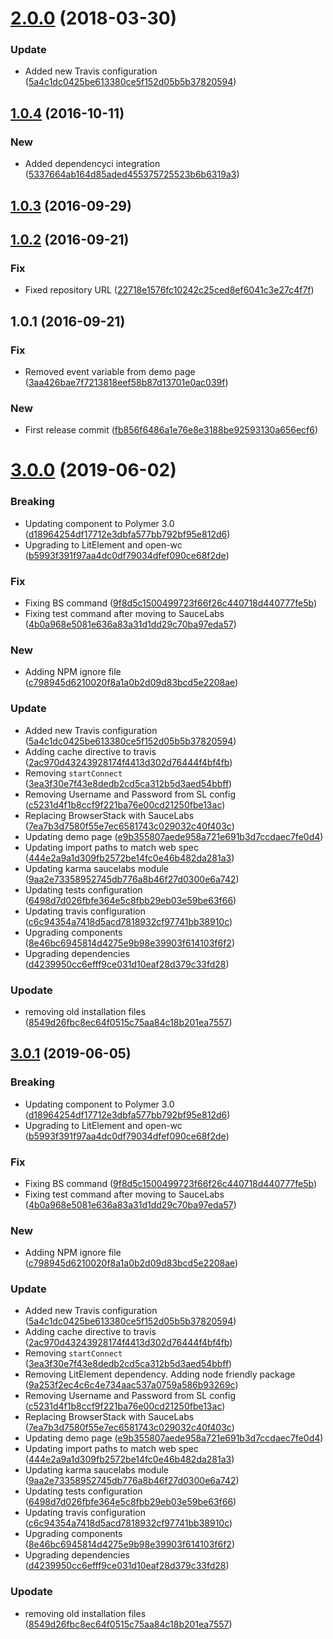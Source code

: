 <a name="2.0.0"></a>
# [2.0.0](https://github.com/advanced-rest-client/uuid-generator/compare/1.0.4...2.0.0) (2018-03-30)


### Update

* Added new Travis configuration ([5a4c1dc0425be613380ce5f152d05b5b37820594](https://github.com/advanced-rest-client/uuid-generator/commit/5a4c1dc0425be613380ce5f152d05b5b37820594))



<a name="1.0.4"></a>
## [1.0.4](https://github.com/advanced-rest-client/uuid-generator/compare/1.0.3...v1.0.4) (2016-10-11)


### New

* Added dependencyci integration ([5337664ab164d85aded455375725523b6b6319a3](https://github.com/advanced-rest-client/uuid-generator/commit/5337664ab164d85aded455375725523b6b6319a3))



<a name="1.0.3"></a>
## [1.0.3](https://github.com/advanced-rest-client/uuid-generator/compare/1.0.2...v1.0.3) (2016-09-29)




<a name="1.0.2"></a>
## [1.0.2](https://github.com/advanced-rest-client/uuid-generator/compare/1.0.1...v1.0.2) (2016-09-21)


### Fix

* Fixed repository URL ([22718e1576fc10242c25ced8ef6041c3e27c4f7f](https://github.com/advanced-rest-client/uuid-generator/commit/22718e1576fc10242c25ced8ef6041c3e27c4f7f))



<a name="1.0.1"></a>
## 1.0.1 (2016-09-21)


### Fix

* Removed event variable from demo page ([3aa426bae7f7213818eef58b87d13701e0ac039f](https://github.com/--arc/uuid-generator/commit/3aa426bae7f7213818eef58b87d13701e0ac039f))

### New

* First release commit ([fb856f6486a1e76e8e3188be92593130a656ecf6](https://github.com/--arc/uuid-generator/commit/fb856f6486a1e76e8e3188be92593130a656ecf6))



# [3.0.0](https://github.com/advanced-rest-client/uuid-generator/compare/1.0.4...3.0.0) (2019-06-02)


### Breaking

* Updating component to Polymer 3.0 ([d18964254df17712e3dbfa577bb792bf95e812d6](https://github.com/advanced-rest-client/uuid-generator/commit/d18964254df17712e3dbfa577bb792bf95e812d6))
* Upgrading to LitElement and open-wc ([b5993f391f97aa4dc0df79034dfef090ce68f2de](https://github.com/advanced-rest-client/uuid-generator/commit/b5993f391f97aa4dc0df79034dfef090ce68f2de))

### Fix

* Fixing BS command ([9f8d5c1500499723f66f26c440718d440777fe5b](https://github.com/advanced-rest-client/uuid-generator/commit/9f8d5c1500499723f66f26c440718d440777fe5b))
* Fixing test command after moving to SauceLabs ([4b0a968e5081e636a83a31d1dd29c70ba97eda57](https://github.com/advanced-rest-client/uuid-generator/commit/4b0a968e5081e636a83a31d1dd29c70ba97eda57))

### New

* Adding NPM ignore file ([c798945d6210020f8a1a0b2d09d83bcd5e2208ae](https://github.com/advanced-rest-client/uuid-generator/commit/c798945d6210020f8a1a0b2d09d83bcd5e2208ae))

### Update

* Added new Travis configuration ([5a4c1dc0425be613380ce5f152d05b5b37820594](https://github.com/advanced-rest-client/uuid-generator/commit/5a4c1dc0425be613380ce5f152d05b5b37820594))
* Adding cache directive to travis ([2ac970d43243928174f4413d302d76444f4bf4fb](https://github.com/advanced-rest-client/uuid-generator/commit/2ac970d43243928174f4413d302d76444f4bf4fb))
* Removing `startConnect` ([3ea3f30e7f43e8dedb2cd5ca312b5d3aed54bbff](https://github.com/advanced-rest-client/uuid-generator/commit/3ea3f30e7f43e8dedb2cd5ca312b5d3aed54bbff))
* Removing Username and Password from SL config ([c5231d4f1b8ccf9f221ba76e00cd21250fbe13ac](https://github.com/advanced-rest-client/uuid-generator/commit/c5231d4f1b8ccf9f221ba76e00cd21250fbe13ac))
* Replacing BrowserStack with SauceLabs ([7ea7b3d7580f55e7ec6581743c029032c40f403c](https://github.com/advanced-rest-client/uuid-generator/commit/7ea7b3d7580f55e7ec6581743c029032c40f403c))
* Updating demo page ([e9b355807aede958a721e691b3d7ccdaec7fe0d4](https://github.com/advanced-rest-client/uuid-generator/commit/e9b355807aede958a721e691b3d7ccdaec7fe0d4))
* Updating import paths to match web spec ([444e2a9a1d309fb2572be14fc0e46b482da281a3](https://github.com/advanced-rest-client/uuid-generator/commit/444e2a9a1d309fb2572be14fc0e46b482da281a3))
* Updating karma saucelabs module ([9aa2e73358952745db776a8b46f27d0300e6a742](https://github.com/advanced-rest-client/uuid-generator/commit/9aa2e73358952745db776a8b46f27d0300e6a742))
* Updating tests configuration ([6498d7d026fbfe364e5c8fbb29eb03e59be63f66](https://github.com/advanced-rest-client/uuid-generator/commit/6498d7d026fbfe364e5c8fbb29eb03e59be63f66))
* Updating travis configuration ([c6c94354a7418d5acd7818932cf97741bb38910c](https://github.com/advanced-rest-client/uuid-generator/commit/c6c94354a7418d5acd7818932cf97741bb38910c))
* Upgrading components ([8e46bc6945814d4275e9b98e39903f614103f6f2](https://github.com/advanced-rest-client/uuid-generator/commit/8e46bc6945814d4275e9b98e39903f614103f6f2))
* Upgrading dependencies ([d4239950cc6efff9ce031d10eaf28d379c33fd28](https://github.com/advanced-rest-client/uuid-generator/commit/d4239950cc6efff9ce031d10eaf28d379c33fd28))

### Upodate

* removing old installation files ([8549d26fbc8ec64f0515c75aa84c18b201ea7557](https://github.com/advanced-rest-client/uuid-generator/commit/8549d26fbc8ec64f0515c75aa84c18b201ea7557))



## [3.0.1](https://github.com/advanced-rest-client/uuid-generator/compare/1.0.4...3.0.1) (2019-06-05)


### Breaking

* Updating component to Polymer 3.0 ([d18964254df17712e3dbfa577bb792bf95e812d6](https://github.com/advanced-rest-client/uuid-generator/commit/d18964254df17712e3dbfa577bb792bf95e812d6))
* Upgrading to LitElement and open-wc ([b5993f391f97aa4dc0df79034dfef090ce68f2de](https://github.com/advanced-rest-client/uuid-generator/commit/b5993f391f97aa4dc0df79034dfef090ce68f2de))

### Fix

* Fixing BS command ([9f8d5c1500499723f66f26c440718d440777fe5b](https://github.com/advanced-rest-client/uuid-generator/commit/9f8d5c1500499723f66f26c440718d440777fe5b))
* Fixing test command after moving to SauceLabs ([4b0a968e5081e636a83a31d1dd29c70ba97eda57](https://github.com/advanced-rest-client/uuid-generator/commit/4b0a968e5081e636a83a31d1dd29c70ba97eda57))

### New

* Adding NPM ignore file ([c798945d6210020f8a1a0b2d09d83bcd5e2208ae](https://github.com/advanced-rest-client/uuid-generator/commit/c798945d6210020f8a1a0b2d09d83bcd5e2208ae))

### Update

* Added new Travis configuration ([5a4c1dc0425be613380ce5f152d05b5b37820594](https://github.com/advanced-rest-client/uuid-generator/commit/5a4c1dc0425be613380ce5f152d05b5b37820594))
* Adding cache directive to travis ([2ac970d43243928174f4413d302d76444f4bf4fb](https://github.com/advanced-rest-client/uuid-generator/commit/2ac970d43243928174f4413d302d76444f4bf4fb))
* Removing `startConnect` ([3ea3f30e7f43e8dedb2cd5ca312b5d3aed54bbff](https://github.com/advanced-rest-client/uuid-generator/commit/3ea3f30e7f43e8dedb2cd5ca312b5d3aed54bbff))
* Removing LitElement dependency. Adding node friendly package ([9a253f2ec4c6c4e734aac537a0759a586b93269c](https://github.com/advanced-rest-client/uuid-generator/commit/9a253f2ec4c6c4e734aac537a0759a586b93269c))
* Removing Username and Password from SL config ([c5231d4f1b8ccf9f221ba76e00cd21250fbe13ac](https://github.com/advanced-rest-client/uuid-generator/commit/c5231d4f1b8ccf9f221ba76e00cd21250fbe13ac))
* Replacing BrowserStack with SauceLabs ([7ea7b3d7580f55e7ec6581743c029032c40f403c](https://github.com/advanced-rest-client/uuid-generator/commit/7ea7b3d7580f55e7ec6581743c029032c40f403c))
* Updating demo page ([e9b355807aede958a721e691b3d7ccdaec7fe0d4](https://github.com/advanced-rest-client/uuid-generator/commit/e9b355807aede958a721e691b3d7ccdaec7fe0d4))
* Updating import paths to match web spec ([444e2a9a1d309fb2572be14fc0e46b482da281a3](https://github.com/advanced-rest-client/uuid-generator/commit/444e2a9a1d309fb2572be14fc0e46b482da281a3))
* Updating karma saucelabs module ([9aa2e73358952745db776a8b46f27d0300e6a742](https://github.com/advanced-rest-client/uuid-generator/commit/9aa2e73358952745db776a8b46f27d0300e6a742))
* Updating tests configuration ([6498d7d026fbfe364e5c8fbb29eb03e59be63f66](https://github.com/advanced-rest-client/uuid-generator/commit/6498d7d026fbfe364e5c8fbb29eb03e59be63f66))
* Updating travis configuration ([c6c94354a7418d5acd7818932cf97741bb38910c](https://github.com/advanced-rest-client/uuid-generator/commit/c6c94354a7418d5acd7818932cf97741bb38910c))
* Upgrading components ([8e46bc6945814d4275e9b98e39903f614103f6f2](https://github.com/advanced-rest-client/uuid-generator/commit/8e46bc6945814d4275e9b98e39903f614103f6f2))
* Upgrading dependencies ([d4239950cc6efff9ce031d10eaf28d379c33fd28](https://github.com/advanced-rest-client/uuid-generator/commit/d4239950cc6efff9ce031d10eaf28d379c33fd28))

### Upodate

* removing old installation files ([8549d26fbc8ec64f0515c75aa84c18b201ea7557](https://github.com/advanced-rest-client/uuid-generator/commit/8549d26fbc8ec64f0515c75aa84c18b201ea7557))



